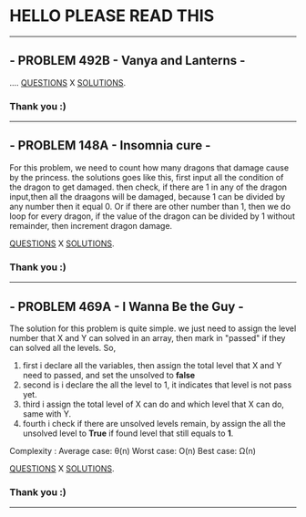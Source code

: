 # HELLO PLEASE READ THIS 
---
## - PROBLEM 492B - Vanya and Lanterns -
  ....
[QUESTIONS](http://google.com/)
X
[SOLUTIONS](http://google.com/).

### Thank you :)

___
## - PROBLEM 148A - Insomnia cure -
  For this problem, we need to count how many dragons that damage cause by the princess.
  the solutions goes like this, 
first input all the condition of the dragon to get damaged. 
then check, if there are 1 in any of the dragon input,then all the draagons will be damaged, because 1 can be divided by any number    then it equal 0. Or if there are other number than 1, then we do loop for every dragon, if the value of the dragon can be divided by 1 without remainder, then increment dragon damage.
  
  
[QUESTIONS](http://codeforces.com/contest/148/problem/A)
X
[SOLUTIONS](http://codeforces.com/contest/148/submission/43069552).

### Thank you :)

___
## - PROBLEM 469A - I Wanna Be the Guy -
  
  The solution for this problem is quite simple.
  we just need to assign the level number that X and Y can solved in an array, then mark in "passed" if they can solved all the levels.
  So, 
  1. first i declare all the variables, then assign the total level that X and Y need to passed, and set the unsolved to __false__
  2. second is i declare the all the level to 1, it indicates that level is not pass yet.
  3. third i assign the total level of X can do and which level that X can do, same with Y.
  4. fourth i check if there are unsolved levels remain, by assign the all the unsolved level to __True__ if found level that still      equals to __1__.
  
  Complexity :
  Average case: θ(n)
  Worst case: O(n)
  Best case: Ω(n)
 
[QUESTIONS](http://codeforces.com/contest/469/problem/A)
X
[SOLUTIONS](http://codeforces.com/contest/469/submission/43065037).

### Thank you :)

___


